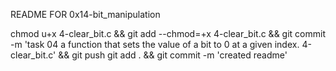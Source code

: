 README FOR 0x14-bit_manipulation

chmod u+x 4-clear_bit.c && git add --chmod=+x 4-clear_bit.c && git commit -m 'task 04 a function that sets the value of a bit to 0 at a given index. 4-clear_bit.c' && git push
git add . && git commit -m 'created readme'